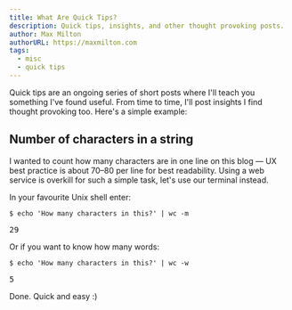 ```yaml
---
title: What Are Quick Tips?
description: Quick tips, insights, and other thought provoking posts.
author: Max Milton
authorURL: https://maxmilton.com
tags:
  - misc
  - quick tips
---
```


Quick tips are an ongoing series of short posts where I'll teach you something I've found useful. From time to time, I'll post insights I find thought provoking too. Here's a simple example:

## Number of characters in a string

I wanted to count how many characters are in one line on this blog &mdash; UX best practice is about 70&ndash;80 per line for best readability. Using a web service is overkill for such a simple task, let's use our terminal instead.

In your favourite Unix shell enter:

`$ echo 'How many characters in this?' | wc -m`

<samp>29</samp>

Or if you want to know how many words:

`$ echo 'How many characters in this?' | wc -w`

<samp>5</samp>

Done. Quick and easy :)
